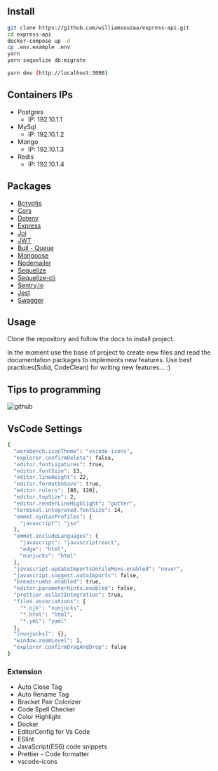 ## Install

```sh
git clone https://github.com/williamsouzaa/express-api.git
cd express-api
docker-compose up -d
cp .env.example .env
yarn
yarn sequelize db:migrate

yarn dev (http://localhost:3000)
```

## Containers IPs

- Postgres
  - IP: 192.10.1.1
- MySql
  - IP: 192.10.1.2
- Mongo
  - IP: 192.10.1.3
- Redis
  - IP: 192.10.1.4

## Packages

- [Bcryptjs](https://github.com/dcodeIO/bcrypt.js)
- [Cors](https://expressjs.com/en/resources/middleware/cors.html#installation)
- [Dotenv](https://github.com/motdotla/dotenv)
- [Express](https://expressjs.com/)
- [Joi](https://github.com/hapijs/joi)
- [JWT](https://github.com/auth0/node-jsonwebtoken)
- [Bull - Queue](https://github.com/OptimalBits/bull/blob/develop/REFERENCE.md#events)
- [Mongoose](https://mongoosejs.com/)
- [Nodemailer](https://nodemailer.com/about/)
- [Sequelize](https://sequelize.org/master/)
- [Sequelize-cli](https://github.com/sequelize/cli)
- [Sentry.io](https://sentry.io/organizations/new/)
- [Jest](https://jestjs.io/)
- [Swagger](https://swagger.io/docs/specification/basic-structure/)

## Usage

Clone the repository and follow the docs to install project.

In the moment use the base of project to create new files and read the documentation packages to implements new features.
Use best practices(Solid, CodeClean) for writing new features... :)

## Tips to programming

![github](https://user-images.githubusercontent.com/34796888/62747962-2ba46700-ba2d-11e9-882e-2c0beedd1671.png)

## VsCode Settings

```sh
{
  "workbench.iconTheme": "vscode-icons",
  "explorer.confirmDelete": false,
  "editor.fontLigatures": true,
  "editor.fontSize": 13,
  "editor.lineHeight": 22,
  "editor.formatOnSave": true,
  "editor.rulers": [80, 120],
  "editor.topSize": 2,
  "editor.renderLineHighlight": "gutter",
  "terminal.integrated.fontSize": 14,
  "emmet.syntaxProfiles": {
    "javascript": "jsx"
  },
  "emmet.includeLanguages": {
    "javascript": "javascriptreact",
    "edge": "html",
    "nunjucks": "html"
  },
  "javascript.updateImportsOnFileMove.enabled": "never",
  "javascript.suggest.autoImports": false,
  "breadcrumbs.enabled": true,
  "editor.parameterHints.enabled": false,
  "prettier.eslintIntegration": true,
  "files.associations": {
    "*.njk": "nunjucks",
    "*.html": "html",
    "*.yml": "yaml"
  },
  "[nunjucks]": {},
  "window.zoomLevel": 1,
  "explorer.confirmDragAndDrop": false
}
```

### Extension

- Auto Close Tag
- Auto Rename Tag
- Bracket Pair Colorizer
- Code Spell Checker
- Color Highlight
- Docker
- EditorConfig for Vs Code
- ESlint
- JavaScript(ES6) code snippets
- Prettier - Code formatter
- vscode-icons
